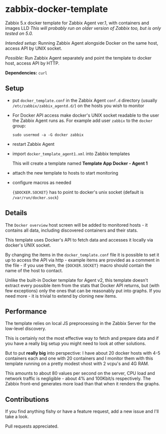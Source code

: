 # zabbix-docker-template
Zabbix 5.x docker template for Zabbix Agent ver.1, with containers and images LLD
_This will probably run on older version of Zabbix too, but is only tested on 5.0._

*Intended setup:* Running Zabbix Agent alongside Docker on the same host, access API by UNIX socket.

*Possible:* Run Zabbix Agent separately and point the template to docker host, access API by HTTP.

**Dependencies:** `curl`

## Setup
- put `docker_template.conf` in the Zabbix Agent `conf.d` directory (usually `/etc/zabbix/zabbix_agentd.d/`) on the hosts you wish to monitor
- For Docker API access make docker's UNIX socket readable to the user the Zabbix Agent runs as. For example add user `zabbix` to the `docker` group: 
    
    `sudo usermod -a -G docker zabbix`
    
- restart Zabbix Agent
- import `docker_template_agent1.xml` into Zabbix templates
    
    This will create a template named **Template App Docker - Agent 1**

- attach the new template to hosts to start monitoring
- configure macros as needed

    `{$DOCKER.SOCKET}` has to point to docker's unix socket (default is `/var/run/docker.sock`)

## Details
The `Docker overview` host screen will be added to monitored hosts - it contains all data, including discovered containers and their stats.

This template uses Docker's API to fetch data and accesses it locally via docker's UNIX socket. 

By changing the items in the `docker_template.conf` file it is possible to set it up to access the API via http - example items are provided as a comment in the file - if you use them, the `{DOCKER.SOCKET}` macro should contain the name of the host to contact.

Unlike the built-in Docker template for Agent v2, this template doesn't extract every possible item from the stats that Docker API returns, but (with few exceptions) only the ones that can be reasonably put into graphs. If you need more - it is trivial to extend by cloning new items.
 
## Performance
The template relies on local JS preprocessing in the Zabbix Server for the low-level discovery.

This is certainly not the most effective way to fetch and prepare data and if you have a really big setup you might need to look at other solutions. 

But to put **really big** into perspective: I have about 20 docker hosts with 4-5 containers each and one with 20 containers and I monitor them with this template running on a pretty modest vhost with 2 vcpu's and 4G RAM.

This amounts to about 80 values per second on the server, CPU load and network traffic is negligible - about 4% and 100Kbit/s respectively. The Zabbix front-end generates more load than that when it renders the graphs.

## Contributions

If you find anything fishy or have a feature request, add a new issue and I'll take a look.

Pull requests appreciated.
